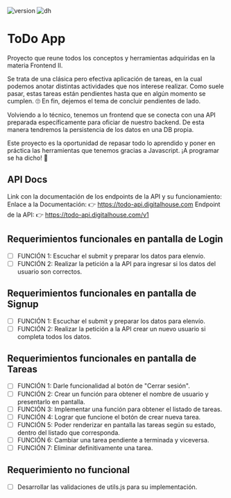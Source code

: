 ![version](https://img.shields.io/badge/Version-04.2022-green)
![dh](https://img.shields.io/badge/Materia-Frontend%20II-blue)

# ToDo App
Proyecto que reune todos los conceptos y herramientas adquiridas en la materia Frontend II.

Se trata de una clásica pero efectiva aplicación de tareas, en la cual podemos anotar distintas actividades que nos interese realizar. Como suele pasar, estas tareas están pendientes hasta que en algún momento se cumplen. 🙄 En fin, dejemos el tema de concluir pendientes de lado.

Volviendo a lo técnico, tenemos un frontend que se conecta con una API preparada específicamente para oficiar de nuestro backend. De esta manera tendremos la persistencia de los datos en una DB propia.

Este proyecto es la oportunidad de repasar todo lo aprendido y poner en práctica las herramientas que tenemos gracias a Javascript. ¡A programar se ha dicho! 🚀

## API Docs
Link con la documentación de los endpoints de la API y su funcionamiento:
Enlace a la Documentación: 👉 https://todo-api.digitalhouse.com
Endpoint de la API: 👉 https://todo-api.digitalhouse.com/v1
    

## Requerimientos funcionales en pantalla de Login
- [ ] FUNCIÓN 1: Escuchar el submit y preparar los datos para elenvío.
- [ ] FUNCIÓN 2: Realizar la petición a la API para ingresar si los datos del usuario son correctos.

## Requerimientos funcionales en pantalla de Signup
- [ ] FUNCIÓN 1: Escuchar el submit y preparar los datos para elenvío.
- [ ] FUNCIÓN 2: Realizar la petición a la API crear un nuevo usuario si completa todos los datos.

## Requerimientos funcionales en pantalla de Tareas
- [ ] FUNCIÓN 1: Darle funcionalidad al botón de "Cerrar sesión".
- [ ] FUNCIÓN 2: Crear un función para obtener el nombre de usuario y presentarlo en pantalla.
- [ ] FUNCIÓN 3: Implementar una función para obtener el listado de tareas.
- [ ] FUNCIÓN 4: Lograr que funcione el botón de crear nueva tarea.
- [ ] FUNCIÓN 5: Poder renderizar en pantalla las tareas según su estado, dentro del listado que corresponda.
- [ ] FUNCIÓN 6: Cambiar una tarea pendiente a terminada y viceversa.
- [ ] FUNCIÓN 7: Eliminar definitivamente una tarea.

## Requerimiento no funcional
- [ ] Desarrollar las validaciones de utils.js para su implementación.